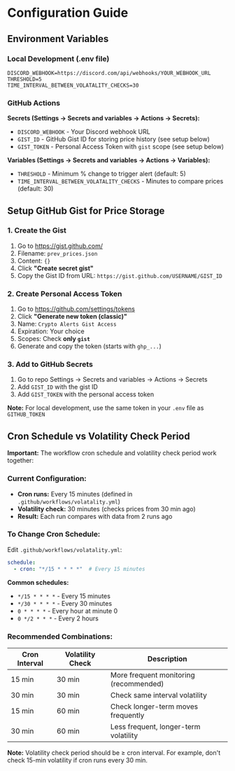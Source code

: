 # Configuration Guide

## Environment Variables

### Local Development (.env file)
```env
DISCORD_WEBHOOK=https://discord.com/api/webhooks/YOUR_WEBHOOK_URL
THRESHOLD=5
TIME_INTERVAL_BETWEEN_VOLATALITY_CHECKS=30
```

### GitHub Actions

**Secrets (Settings → Secrets and variables → Actions → Secrets):**
- `DISCORD_WEBHOOK` - Your Discord webhook URL
- `GIST_ID` - GitHub Gist ID for storing price history (see setup below)
- `GIST_TOKEN` - Personal Access Token with `gist` scope (see setup below)

**Variables (Settings → Secrets and variables → Actions → Variables):**
- `THRESHOLD` - Minimum % change to trigger alert (default: 5)
- `TIME_INTERVAL_BETWEEN_VOLATALITY_CHECKS` - Minutes to compare prices (default: 30)

## Setup GitHub Gist for Price Storage

### 1. Create the Gist
1. Go to https://gist.github.com/
2. Filename: `prev_prices.json`
3. Content: `{}`
4. Click **"Create secret gist"**
5. Copy the Gist ID from URL: `https://gist.github.com/USERNAME/GIST_ID`

### 2. Create Personal Access Token
1. Go to https://github.com/settings/tokens
2. Click **"Generate new token (classic)"**
3. Name: `Crypto Alerts Gist Access`
4. Expiration: Your choice
5. Scopes: Check **only `gist`**
6. Generate and copy the token (starts with `ghp_...`)

### 3. Add to GitHub Secrets
1. Go to repo Settings → Secrets and variables → Actions → Secrets
2. Add `GIST_ID` with the gist ID
3. Add `GIST_TOKEN` with the personal access token

**Note:** For local development, use the same token in your `.env` file as `GITHUB_TOKEN`

## Cron Schedule vs Volatility Check Period

**Important:** The workflow cron schedule and volatility check period work together:

### Current Configuration:
- **Cron runs:** Every 15 minutes (defined in `.github/workflows/volatality.yml`)
- **Volatility check:** 30 minutes (checks prices from 30 min ago)
- **Result:** Each run compares with data from 2 runs ago

### To Change Cron Schedule:

Edit `.github/workflows/volatality.yml`:

```yaml
schedule:
  - cron: "*/15 * * * *"  # Every 15 minutes
```

**Common schedules:**
- `*/15 * * * *` - Every 15 minutes
- `*/30 * * * *` - Every 30 minutes
- `0 * * * *` - Every hour at minute 0
- `0 */2 * * *` - Every 2 hours

### Recommended Combinations:

| Cron Interval | Volatility Check | Description |
|---------------|------------------|-------------|
| 15 min | 30 min | More frequent monitoring (recommended) |
| 30 min | 30 min | Check same interval volatility |
| 15 min | 60 min | Check longer-term moves frequently |
| 30 min | 60 min | Less frequent, longer-term volatility |

**Note:** Volatility check period should be ≥ cron interval. For example, don't check 15-min volatility if cron runs every 30 min.

